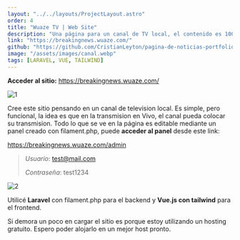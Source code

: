 ```yaml
---
layout: "../../layouts/ProjectLayout.astro"
order: 4
title: "Wuaze TV | Web Site"
description: "Una página para un canal de TV local, el contenido es 100% administrable desde un panel con acceso para el editor. Utilice Laravel para el backend y Vue.js con tailwind para el frontend."
link: "https://breakingnews.wuaze.com/"
github: "https://github.com/CristianLeyton/pagina-de-noticias-portfolio"
image: "/assets/images/canal.webp"
tags: [LARAVEL, VUE, TAILWIND]
---
```


**Acceder al sitio:**
<https://breakingnews.wuaze.com/>

![1](https://github.com/user-attachments/assets/88dd9d55-b128-4fe5-86b3-74474f765429)

Cree este sitio pensando en un canal de television local. Es simple, pero funcional, la idea es que en la transmision en Vivo, el canal pueda colocar su transmision. Todo lo que se ve en la página es editable mediante un panel creado con filament.php, puede **acceder al panel** desde este link:

<https://breakingnews.wuaze.com/admin>

> *Usuario*: <test@mail.com>
>
> *Contraseña*: test1234

![2](https://github.com/user-attachments/assets/4e4e3aa2-45b4-4dbf-bfa7-25ef015db49a)

Utilicé **Laravel** con filament.php para el backend y **Vue.js con tailwind** para el frontend.

Si demora un poco en cargar el sitio es porque estoy utilizando un hosting gratuito. Espero poder alojarlo en un mejor host pronto.
